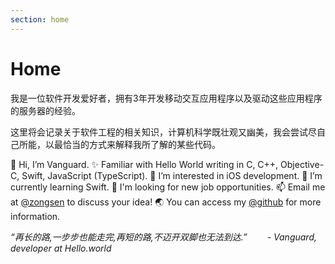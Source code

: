 ```yaml
---
section: home
---
```


# Home
我是一位软件开发爱好者，拥有3年开发移动交互应用程序以及驱动这些应用程序的服务器的经验。

这里将会记录关于软件工程的相关知识，计算机科学既壮观又幽美，我会尝试尽自己所能，以最恰当的方式来解释我所了解的某些代码。

 👋 Hi, I’m Vanguard.
 ✨ Familiar with Hello World writing in C, C++, Objective-C, Swift, JavaScript (TypeScript).
 👀 I’m interested in iOS development.
 🌱 I’m currently learning Swift.
 💞️ I'm looking for new job opportunities.
 📫 Email me at [@zongsen](mailto:397829762@qq.com) to discuss your idea!
 🌏 You can access my [@github](https://github.com/zonggexu) for more information.


*“再长的路,一步步也能走完,再短的路,不迈开双脚也无法到达.” &emsp;&emsp;- Vanguard, developer at Hello.world*

